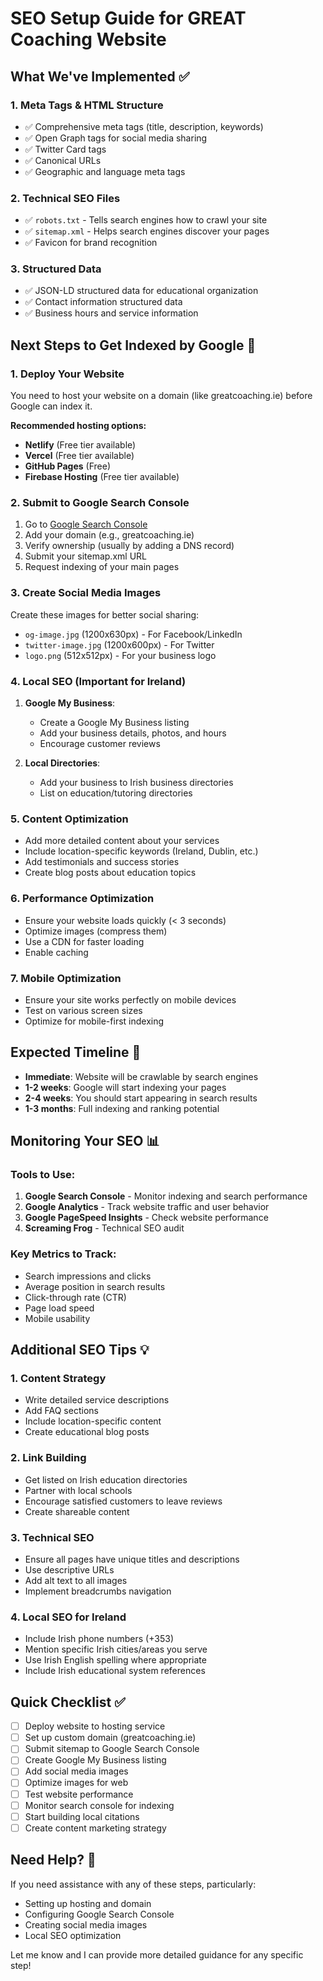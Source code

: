 # SEO Setup Guide for GREAT Coaching Website

## What We've Implemented ✅

### 1. **Meta Tags & HTML Structure**
- ✅ Comprehensive meta tags (title, description, keywords)
- ✅ Open Graph tags for social media sharing
- ✅ Twitter Card tags
- ✅ Canonical URLs
- ✅ Geographic and language meta tags

### 2. **Technical SEO Files**
- ✅ `robots.txt` - Tells search engines how to crawl your site
- ✅ `sitemap.xml` - Helps search engines discover your pages
- ✅ Favicon for brand recognition

### 3. **Structured Data**
- ✅ JSON-LD structured data for educational organization
- ✅ Contact information structured data
- ✅ Business hours and service information

## Next Steps to Get Indexed by Google 🚀

### 1. **Deploy Your Website**
You need to host your website on a domain (like greatcoaching.ie) before Google can index it.

**Recommended hosting options:**
- **Netlify** (Free tier available)
- **Vercel** (Free tier available) 
- **GitHub Pages** (Free)
- **Firebase Hosting** (Free tier available)

### 2. **Submit to Google Search Console**
1. Go to [Google Search Console](https://search.google.com/search-console)
2. Add your domain (e.g., greatcoaching.ie)
3. Verify ownership (usually by adding a DNS record)
4. Submit your sitemap.xml URL
5. Request indexing of your main pages

### 3. **Create Social Media Images**
Create these images for better social sharing:
- `og-image.jpg` (1200x630px) - For Facebook/LinkedIn
- `twitter-image.jpg` (1200x600px) - For Twitter
- `logo.png` (512x512px) - For your business logo

### 4. **Local SEO (Important for Ireland)**
1. **Google My Business**:
   - Create a Google My Business listing
   - Add your business details, photos, and hours
   - Encourage customer reviews

2. **Local Directories**:
   - Add your business to Irish business directories
   - List on education/tutoring directories

### 5. **Content Optimization**
- Add more detailed content about your services
- Include location-specific keywords (Ireland, Dublin, etc.)
- Add testimonials and success stories
- Create blog posts about education topics

### 6. **Performance Optimization**
- Ensure your website loads quickly (< 3 seconds)
- Optimize images (compress them)
- Use a CDN for faster loading
- Enable caching

### 7. **Mobile Optimization**
- Ensure your site works perfectly on mobile devices
- Test on various screen sizes
- Optimize for mobile-first indexing

## Expected Timeline 📅

- **Immediate**: Website will be crawlable by search engines
- **1-2 weeks**: Google will start indexing your pages
- **2-4 weeks**: You should start appearing in search results
- **1-3 months**: Full indexing and ranking potential

## Monitoring Your SEO 📊

### Tools to Use:
1. **Google Search Console** - Monitor indexing and search performance
2. **Google Analytics** - Track website traffic and user behavior
3. **Google PageSpeed Insights** - Check website performance
4. **Screaming Frog** - Technical SEO audit

### Key Metrics to Track:
- Search impressions and clicks
- Average position in search results
- Click-through rate (CTR)
- Page load speed
- Mobile usability

## Additional SEO Tips 💡

### 1. **Content Strategy**
- Write detailed service descriptions
- Add FAQ sections
- Include location-specific content
- Create educational blog posts

### 2. **Link Building**
- Get listed on Irish education directories
- Partner with local schools
- Encourage satisfied customers to leave reviews
- Create shareable content

### 3. **Technical SEO**
- Ensure all pages have unique titles and descriptions
- Use descriptive URLs
- Add alt text to all images
- Implement breadcrumbs navigation

### 4. **Local SEO for Ireland**
- Include Irish phone numbers (+353)
- Mention specific Irish cities/areas you serve
- Use Irish English spelling where appropriate
- Include Irish educational system references

## Quick Checklist ✅

- [ ] Deploy website to hosting service
- [ ] Set up custom domain (greatcoaching.ie)
- [ ] Submit sitemap to Google Search Console
- [ ] Create Google My Business listing
- [ ] Add social media images
- [ ] Optimize images for web
- [ ] Test website performance
- [ ] Monitor search console for indexing
- [ ] Start building local citations
- [ ] Create content marketing strategy

## Need Help? 🤝

If you need assistance with any of these steps, particularly:
- Setting up hosting and domain
- Configuring Google Search Console
- Creating social media images
- Local SEO optimization

Let me know and I can provide more detailed guidance for any specific step! 